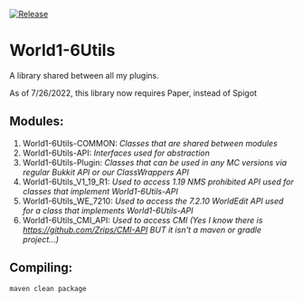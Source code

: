 [![Release](https://jitpack.io/v/World1-6/World1-6Utils.svg)](https://jitpack.io/#World1-6/World1-6Utils)

# World1-6Utils
A library shared between all my plugins.

As of 7/26/2022, this library now requires Paper, instead of Spigot

## Modules:
1. World1-6Utils-COMMON: *Classes that are shared between modules*
2. World1-6Utils-API: *Interfaces used for abstraction*
3. World1-6Utils-Plugin: *Classes that can be used in any MC versions via regular Bukkit API or our ClassWrappers API*
4. World1-6Utils_V1_19_R1: *Used to access 1.19 NMS prohibited API used for classes that implement World1-6Utils-API*
5. World1-6Utils_WE_7210: *Used to access the 7.2.10 WorldEdit API used for a class that implements World1-6Utils-API*
6. World1-6Utils_CMI_API: *Used to access CMI (Yes I know there is https://github.com/Zrips/CMI-API BUT it isn't a maven or gradle project...)*

## Compiling:
`maven clean package`